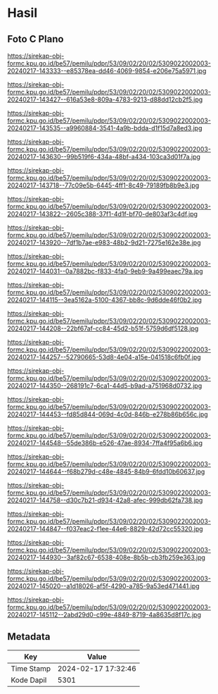 # Hasil

## Foto C Plano

https://sirekap-obj-formc.kpu.go.id/be57/pemilu/pdpr/53/09/02/20/02/5309022002003-20240217-143333--e85378ea-dd46-4069-9854-e206e75a5971.jpg

https://sirekap-obj-formc.kpu.go.id/be57/pemilu/pdpr/53/09/02/20/02/5309022002003-20240217-143427--616a53e8-809a-4783-9213-d88dd12cb2f5.jpg

https://sirekap-obj-formc.kpu.go.id/be57/pemilu/pdpr/53/09/02/20/02/5309022002003-20240217-143535--a9960884-3541-4a9b-bdda-d1f15d7a8ed3.jpg

https://sirekap-obj-formc.kpu.go.id/be57/pemilu/pdpr/53/09/02/20/02/5309022002003-20240217-143630--99b519f6-434a-48bf-a434-103ca3d01f7a.jpg

https://sirekap-obj-formc.kpu.go.id/be57/pemilu/pdpr/53/09/02/20/02/5309022002003-20240217-143718--77c09e5b-6445-4ff1-8c49-79189fb8b9e3.jpg

https://sirekap-obj-formc.kpu.go.id/be57/pemilu/pdpr/53/09/02/20/02/5309022002003-20240217-143822--2605c388-37f1-4d1f-bf70-de803af3c4df.jpg

https://sirekap-obj-formc.kpu.go.id/be57/pemilu/pdpr/53/09/02/20/02/5309022002003-20240217-143920--7df1b7ae-e983-48b2-9d21-7275e162e38e.jpg

https://sirekap-obj-formc.kpu.go.id/be57/pemilu/pdpr/53/09/02/20/02/5309022002003-20240217-144031--0a7882bc-f833-4fa0-9eb9-9a499eaec79a.jpg

https://sirekap-obj-formc.kpu.go.id/be57/pemilu/pdpr/53/09/02/20/02/5309022002003-20240217-144115--3ea5162a-5100-4367-bb8c-9d6dde46f0b2.jpg

https://sirekap-obj-formc.kpu.go.id/be57/pemilu/pdpr/53/09/02/20/02/5309022002003-20240217-144208--22bf67af-cc84-45d2-b51f-5759d6df5128.jpg

https://sirekap-obj-formc.kpu.go.id/be57/pemilu/pdpr/53/09/02/20/02/5309022002003-20240217-144257--52790665-53d8-4e04-a15e-041518c6fb0f.jpg

https://sirekap-obj-formc.kpu.go.id/be57/pemilu/pdpr/53/09/02/20/02/5309022002003-20240217-144350--268191c7-6ca1-44d5-b9ad-a751968d0732.jpg

https://sirekap-obj-formc.kpu.go.id/be57/pemilu/pdpr/53/09/02/20/02/5309022002003-20240217-144453--fd85d844-069d-4c0d-846b-e278b86b656c.jpg

https://sirekap-obj-formc.kpu.go.id/be57/pemilu/pdpr/53/09/02/20/02/5309022002003-20240217-144548--55de386b-e526-47ae-8934-7ffa4f95a6b6.jpg

https://sirekap-obj-formc.kpu.go.id/be57/pemilu/pdpr/53/09/02/20/02/5309022002003-20240217-144644--f68b279d-c48e-4845-84b9-6fdd10b60637.jpg

https://sirekap-obj-formc.kpu.go.id/be57/pemilu/pdpr/53/09/02/20/02/5309022002003-20240217-144758--d30c7b21-d934-42a8-afec-999db62fa738.jpg

https://sirekap-obj-formc.kpu.go.id/be57/pemilu/pdpr/53/09/02/20/02/5309022002003-20240217-144847--f037eac2-f1ee-44e6-8829-42d72cc55320.jpg

https://sirekap-obj-formc.kpu.go.id/be57/pemilu/pdpr/53/09/02/20/02/5309022002003-20240217-144930--3af82c67-6538-408e-8b5b-cb3fb259e363.jpg

https://sirekap-obj-formc.kpu.go.id/be57/pemilu/pdpr/53/09/02/20/02/5309022002003-20240217-145020--a1d18026-af5f-4290-a785-9a53ed471441.jpg

https://sirekap-obj-formc.kpu.go.id/be57/pemilu/pdpr/53/09/02/20/02/5309022002003-20240217-145112--2abd29d0-c99e-4849-8719-4a8635d8f17c.jpg


## Metadata

| Key        | Value               |
| ---------- | ------------------- |
| Time Stamp | 2024-02-17 17:32:46 |
| Kode Dapil | 5301                |



